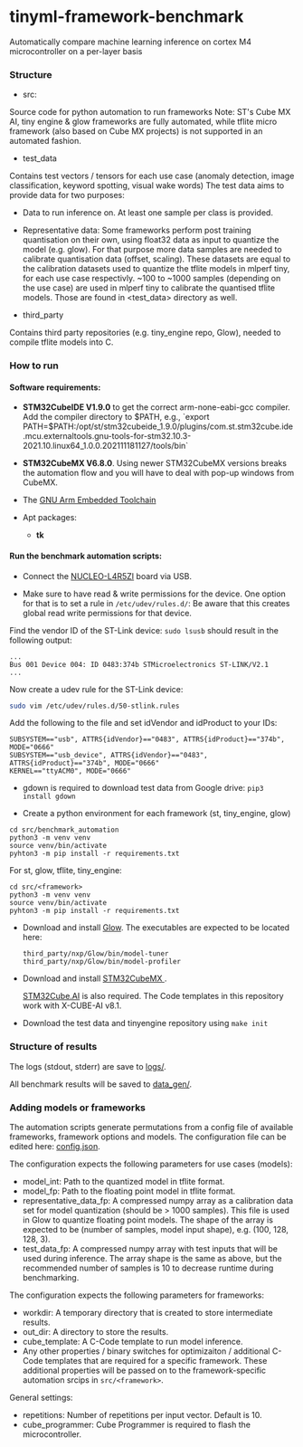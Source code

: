 # tinyml-framework-benchmark
Automatically compare machine learning inference on cortex M4 microcontroller on a per-layer basis

### Structure

- src:

Source code for python automation to run frameworks
Note: ST's Cube MX AI, tiny engine & glow frameworks are fully automated, while tflite micro framework (also based on Cube MX projects) is not supported in an automated fashion.

- test_data

Contains test vectors / tensors for each use case (anomaly detection, image classification, keyword spotting, visual wake words)
The test data aims to provide data for two purposes:
 - Data to run inference on. At least one sample per class is provided.
 - Representative data: Some frameworks perform post training quantisation on their own, using float32 data as input to quantize the model (e.g. glow).
 For that purpose more data samples are needed to calibrate quantisation data (offset, scaling). 
 These datasets are equal to the calibration datasets used to quantize the tflite models in mlperf tiny, for each use case respectivly.
 ~100 to ~1000 samples (depending on the use case) are used in mlperf tiny to calibrate the quantised tflite models. Those are found in <test_data> directory as well.
 
- third_party

Contains third party repositories (e.g. tiny_engine repo, Glow), needed to compile tflite models into C.

### How to run

#### Software requirements:

- **STM32CubeIDE V1.9.0** to get the correct arm-none-eabi-gcc compiler.
Add the compiler directory to $PATH, e.g., `export PATH=$PATH:/opt/st/stm32cubeide_1.9.0/plugins/com.st.stm32cube.ide.mcu.externaltools.gnu-tools-for-stm32.10.3-2021.10.linux64_1.0.0.202111181127/tools/bin`

- **STM32CubeMX V6.8.0**. Using newer STM32CubeMX versions breaks the automation flow and you will have to deal with pop-up windows from CubeMX.

- The [GNU Arm Embedded Toolchain](https://developer.arm.com/downloads/-/gnu-rm)

- Apt packages: 
    - **tk**

#### Run the benchmark automation scripts:

- Connect the [NUCLEO-L4R5ZI](https://www.st.com/en/evaluation-tools/nucleo-l4r5zi.html) board via USB.

- Make sure to have read & write permissions for the device.
One option for that is to set a rule in `/etc/udev/rules.d/`:
Be aware that this creates global read write permissions for that device.

Find the vendor ID of the ST-Link device: `sudo lsusb` should result in the following output:
```
...
Bus 001 Device 004: ID 0483:374b STMicroelectronics ST-LINK/V2.1
...
```

Now create a udev rule for the ST-Link device: 

```sh
sudo vim /etc/udev/rules.d/50-stlink.rules
```
Add the following to the file and set idVendor and idProduct to your IDs:
```
SUBSYSTEM=="usb", ATTRS{idVendor}=="0483", ATTRS{idProduct}=="374b", MODE="0666"
SUBSYSTEM=="usb_device", ATTRS{idVendor}=="0483", ATTRS{idProduct}=="374b", MODE="0666"
KERNEL=="ttyACM0", MODE="0666"
```

- gdown is required to download test data from Google drive: `pip3 install gdown`

- Create a python environment for each framework (st, tiny_engine, glow)

```
cd src/benchmark_automation
python3 -m venv venv
source venv/bin/activate
pyhton3 -m pip install -r requirements.txt
```
For st, glow, tflite, tiny_engine:
```
cd src/<framework>
python3 -m venv venv
source venv/bin/activate
pyhton3 -m pip install -r requirements.txt
```

- Download and install [Glow](https://www.nxp.com/design/design-center/software/eiq-ml-development-environment/eiq-inference-with-glow-nn:eIQ-Glow). The executables are expected to be located here:

    `third_party/nxp/Glow/bin/model-tuner`
    `third_party/nxp/Glow/bin/model-profiler`

- Download and install [STM32CubeMX
](https://www.st.com/en/development-tools/stm32cubemx.html). 
    
    [STM32Cube.AI](https://stm32ai.st.com/stm32-cube-ai/) is also required. The Code templates in this repository work with X-CUBE-AI v8.1.

- Download the test data and tinyengine repository using `make init`

### Structure of results

The logs (stdout, stderr) are save to [logs/](./logs).

All benchmark results will be saved to [data_gen/](./data_gen).

### Adding models or frameworks
The automation scripts generate permutations from a config file of available frameworks, framework options and models. The configuration file can be edited here: [config.json](src/benchmark_automation/config.json).

The configuration expects the following parameters for use cases (models):

- model_int: Path to the quantized model in tflite format.
- model_fp: Path to the floating point model in tflite format.
- representative_data_fp: A compressed numpy array as a calibration data set for model quantization (should be > 1000 samples). This file is used in Glow to quantize floating point models.
The shape of the array is expected to be (number of samples, model input shape), e.g. (100, 128, 128, 3).
- test_data_fp: A compressed numpy array with test inputs that will be used during inference. The array shape is the same as above, but the recommended number of samples is 10 to decrease runtime during benchmarking.

The configuration expects the following parameters for frameworks:

- workdir: A temporary directory that is created to store intermediate results.
- out_dir: A directory to store the results.
- cube_template: A C-Code template to run model inference.
- Any other properties / binary switches for optimizaiton / additional C-Code templates that are required for a specific framework. These additional properties will be passed on to the framework-specific automation srcips in `src/<framework>`.

General settings:

- repetitions: Number of repetitions per input vector. Default is 10.
- cube_programmer: Cube Programmer is required to flash the microcontroller.